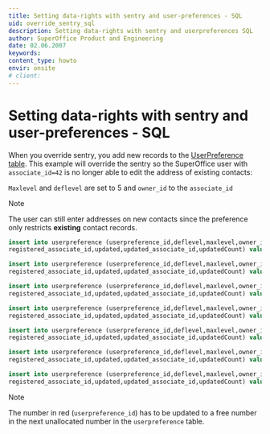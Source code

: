 ```yaml
---
title: Setting data-rights with sentry and user-preferences - SQL
uid: override_sentry_sql
description: Setting data-rights with sentry and userpreferences SQL
author: SuperOffice Product and Engineering
date: 02.06.2007
keywords:
content_type: howto
envir: onsite
# client:
---
```


# Setting data-rights with sentry and user-preferences - SQL

When you override sentry, you add new records to the [UserPreference table][1]. This example will override the sentry so the SuperOffice user with `associate_id=42` is no longer able to edit the address of existing contacts:

`Maxlevel` and `deflevel` are set to 5 and `owner_id` to the `associate_id`

> [!NOTE]
> The user can still enter addresses on new contacts since the preference only restricts **existing** contact records.

```SQL
insert into userpreference (userpreference_id,deflevel,maxlevel,owner_id,prefsection,prefkey,prefvalue,registered,
registered_associate_id,updated,updated_associate_id,updatedCount) values (2,5,5,42,'Rights-contact-Existing','Address.Address1','1,Tooltip',0,0,0,0,0)

insert into userpreference (userpreference_id,deflevel,maxlevel,owner_id,prefsection,prefkey,prefvalue,registered,
registered_associate_id,updated,updated_associate_id,updatedCount) values (3,5,5,42,'Rights-contact-Existing','Address.Address2','1,Tooltip',0,0,0,0,0)

insert into userpreference (userpreference_id,deflevel,maxlevel,owner_id,prefsection,prefkey,prefvalue,registered,
registered_associate_id,updated,updated_associate_id,updatedCount) values (4,5,5,42,'Rights-contact-Existing','Address.Address3','1,Tooltip',0,0,0,0,0)

insert into userpreference (userpreference_id,deflevel,maxlevel,owner_id,prefsection,prefkey,prefvalue,registered,
registered_associate_id,updated,updated_associate_id,updatedCount) values (5,5,5,42,'Rights-contact-Existing','Address.City','1,Tooltip',0,0,0,0,0)

insert into userpreference (userpreference_id,deflevel,maxlevel,owner_id,prefsection,prefkey,prefvalue,registered,
registered_associate_id,updated,updated_associate_id,updatedCount) values (6,5,5,42,'Rights-contact-Existing','Address.ZipCode','1,Tooltip',0,0,0,0,0)

insert into userpreference (userpreference_id,deflevel,maxlevel,owner_id,prefsection,prefkey,prefvalue,registered,
registered_associate_id,updated,updated_associate_id,updatedCount) values (7,5,5,42,'Rights-contact-Existing','Address.State','1,Tooltip',0,0,0,0,0)

insert into userpreference (userpreference_id,deflevel,maxlevel,owner_id,prefsection,prefkey,prefvalue,registered,
registered_associate_id,updated,updated_associate_id,updatedCount) values (8,5,5,42,'Rights-contact-Existing','Address.County','1,Tooltip',0,0,0,0,0)
```

> [!NOTE]
> The number in red (`userpreference_id`) has to be updated to a free number in the next unallocated number in the `userpreference` table.

<!-- Referenced links -->
[1]: ../../../../database/tables/userpreference.md
